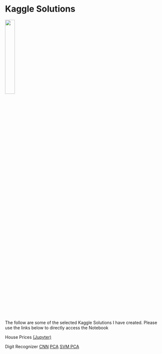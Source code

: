 # Kaggle Solutions
<IMG src='https://www.kaggle.com/static/images/logos/kaggle-logo-gray-300.png' width=25% height=25%><P>


The follow are some of the selected Kaggle Solutions I have created. Please use the links below to directly access the Notebook
 

House Prices
	<A href = 'https://github.com/michaelmorr82/Kaggle-DataSets/blob/master/House%20Prices/House%20Prices.ipynb'> (Jupyter)</A>

Digit Recognizer
	<A href = 'https://github.com/michaelmorr82/Machine-Learning-Coursera-Andrew-Ng/blob/master/Exercises/Assignment%201%20-%20Linear%20regression/ex1%20-%20Python/Exercise%201%20-%20Linear%20Regression.ipynb'> CNN</A>
	<A href = 'https://github.com/michaelmorr82/Machine-Learning-Coursera-Andrew-Ng/blob/master/Exercises/Assignment%201%20-%20Linear%20regression/ex1%20-%20Python/Exercise%201%20-%20Linear%20Regression.ipynb'> PCA</A>
	<A href = 'https://github.com/michaelmorr82/Machine-Learning-Coursera-Andrew-Ng/blob/master/Exercises/Assignment%201%20-%20Linear%20regression/ex1%20-%20Python/Exercise%201%20-%20Linear%20Regression.ipynb'> SVM PCA</A>
